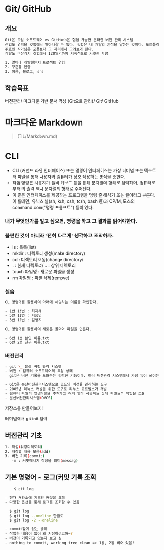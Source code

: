 # Git/ GitHub

## 개요

```bash
Git은 로컬 소프트웨어 vs GitHunb은 협업 가능한 온라인 버전 관리 시스템
신입도 경력을 깃헙에서 쌓아나갈 수 있다. 깃헙은 내 개발의 흔적을 말하는 것이다. 포트폴리오가 된다/ 더 투명해진 개발환경
주호민 작가님은 포폴보다 그 자리에서 그려보게 한다.
개발도 마찬가지 깃헙에서 120일가까이 지속적으로 커밋한 사람
```

```bash
1. 얼마나 개발했는지 프로잭트 경험
2. 꾸준함 인증
3. 이름, 블로그, sns
```

## 학습목표

버전관리/ 마크다운 기반 문서 작성 (Git으로 관리)/ Git/ GitHub

# 마크다운 Markdown

> (TIL/Markdown.md)

# CLI

- CLI (커맨드 라인 인터페이스) 또는 명령어 인터페이스는 가상 터미널 또는 텍스트 터 미널을 통해 사용자와 컴퓨터가 상호 작용하는 방식을 뜻한다.
- 작업 명령은 사용자가 툴바 키보드 등을 통해 문자열의 형태로 입력하며, 컴퓨터로부터 의 출력 역시 문자열의 형태로 주어진다.
- 이 같은 인터페이스를 제공하는 프로그램을 명령 줄 해석기 또는 셀이라고 부른다. 이 를테면, 유닉스 셀(sh, ksh, csh, tcsh, bash 등)과 CP/M, 도스의 command.com("명령 프롬프트") 등이 있다.

### 내가 무엇인가를 알고 싶으면, 명령을 하고 그 결과를 읽어야한다.

### 불편한 것이 아니라 '전혀 다르게' 생각하고 조작하자.

- ls : 목록(list)
- mkdir : 디렉토리 생성(make directory)
- cd : 디렉토리 이동(change directory)
- . : 현재 디렉토리/ .. : 상위 디렉토리
- touch 파일명 : 새로운 파일을 생성
- rm 파일명 : 파일 삭제(remove)

### 실습

```bash
CL 명령어를 활용하여 아래에 해당하는 이름을 확인한다.

- 1반 13번 : 최지혜
- 5반 11번 : 서승민
- 3반 15번 : 김영지

CL 명령어를 활용하여 새로운 폴더와 파일을 만든다.

- 6반 1번 본인 이름.txt
- 6반 2번 친구 이름.txt
```

### 버전관리

```bash
- git \_ 분산 버전 관리 시스템
- 버전 : 컴퓨터 소프트웨어의 특정 상태
  git은 버전 기록을 도와주는 강력한 기능이다. 여러 버전관리 시스템에서 가장 많이 쓰이는 것이 git이다. 2005년에 리눅스 만든 아저씨가 버전관리 시스템에 화나서 만들었다.

- Git은 분산버전관리시스템으로 코드의 버전을 관리하는 도구
- 2005년 리눅스 커널을 위한 도구로 리누스 토르발스가 개발
- 컴퓨터 파일의 변경사항을 추적하고 여러 명의 사용자들 간에 파일들의 작업을 조율
- 분산버전관리시스템(DVCS)
```

저장소를 만들어보자!

터미널에서 git init 입력

## 버전관리 기초

```bash
1. 작성(워킹디렉토리)
2. 저장할 내용 모음(add)
3. 버전 기록(commit)
   -m : 커밋메시지 작성을 의미(messag)
```

## 기본 명령어 ~ 로그(커밋 기록 조회

```bash
    $ git log

- 현재 저장소에 기록된 커밋을 조회
- 다양한 옵션을 통해 로그를 조회할 수 있음

  $ git log
  $ git log --oneline 한글로
  $ git log -2 --oneline

- commit할게 없는 상태
- 작업한 내용이 없어 왜 저장하려고해~?
- 버전이 기록되고 있는지 보고 싶
- nothing to commit, working tree clean => 1통, 2통 비어 있음!
```
